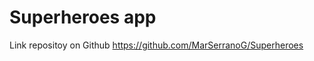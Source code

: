 Superheroes app
=================================
Link repositoy on Github
https://github.com/MarSerranoG/Superheroes
